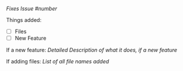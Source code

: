 *Fixes Issue #number*

Things added:

- [ ] Files
- [ ] New Feature

If a new feature: *Detailed Description of what it does, if a new feature*

If adding files: *List of all file names added*
